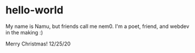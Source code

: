 # hello-world

My name is Namu, but  friends call me nem0.
I'm a poet, friend, and webdev in the making :)

Merry Christmas! 12/25/20

